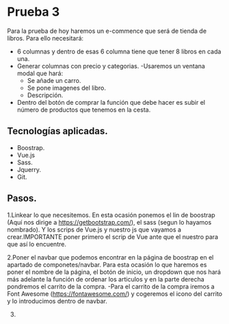 Prueba 3
=============
Para la prueba de hoy haremos un e-commence que será de tienda de libros. Para ello necesitará:
- 6 columnas y dentro de esas 6 columna tiene que tener 8 libros en cada una. 
- Generar columnas con precio y categorias.
-Usaremos un ventana modal que hará:
    - Se añade un carro.
    - Se pone imagenes del libro.
    - Descripción.
- Dentro del botón de comprar la función que debe hacer es subir el número de productos que tenemos en la cesta.



## Tecnologías aplicadas.
- Boostrap.
- Vue.js
- Sass.
- Jquerry.
- Git.

## Pasos.


1.Linkear lo que necesitemos. En esta ocasión ponemos el lin de boostrap (Aquí nos dirige a https://getbootstrap.com/), el sass (segun lo hayamos nombrado). Y los scrips de Vue.js y nuestro js que vayamos a crear.IMPORTANTE poner primero el scrip de Vue ante que el nuestro para que así lo encuentre.

2.Poner el navbar que podemos encontrar en la página de boostrap en el apartado de componetes/navbar. Para esta ocasión lo que haremos es poner el nombre de la página, el botón de inicio, un dropdown que nos hará más adelante la función de ordenar los articulos y en la parte derecha pondremos el carrito de la compra.
       -Para el carrito de la compra iremos a Font Awesome (https://fontawesome.com/) y cogeremos el icono del carrito y lo introducimos dentro de navbar.

3.
